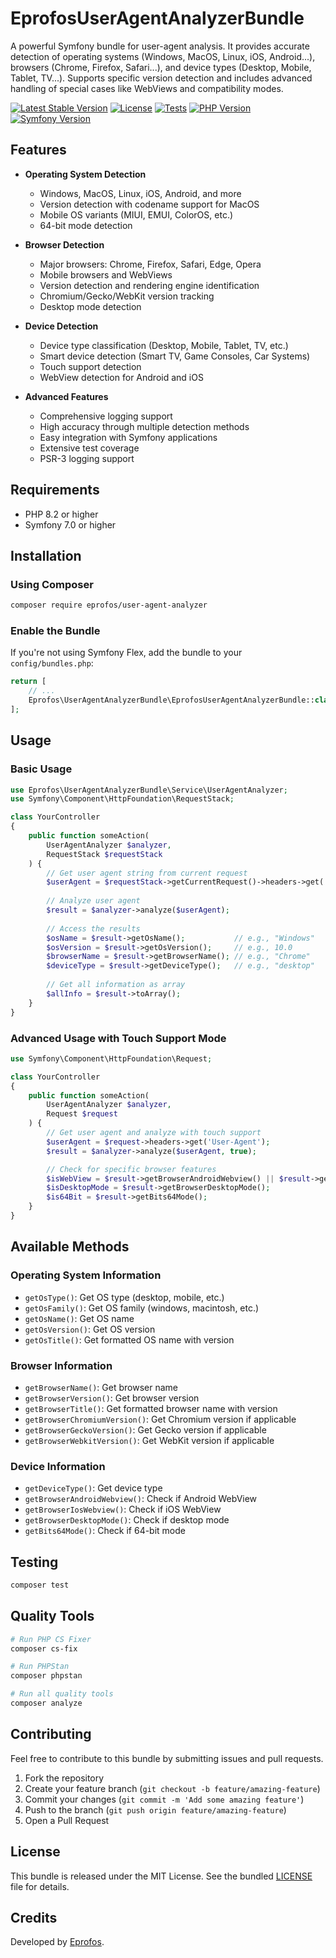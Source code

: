 # EprofosUserAgentAnalyzerBundle

A powerful Symfony bundle for user-agent analysis. It provides accurate detection of operating systems (Windows, MacOS, Linux, iOS, Android...), browsers (Chrome, Firefox, Safari...), and device types (Desktop, Mobile, Tablet, TV...). Supports specific version detection and includes advanced handling of special cases like WebViews and compatibility modes.

[![Latest Stable Version](https://poser.pugx.org/eprofos/user-agent-analyzer/v/stable)](https://packagist.org/packages/eprofos/user-agent-analyzer)
[![License](https://poser.pugx.org/eprofos/user-agent-analyzer/license)](https://packagist.org/packages/eprofos/user-agent-analyzer)
[![Tests](https://github.com/eprofos/user-agent-analyzer/actions/workflows/tests.yml/badge.svg)](https://github.com/eprofos/user-agent-analyzer/actions/workflows/tests.yml)
[![PHP Version](https://img.shields.io/badge/php-%3E%3D8.2-8892BF.svg)](https://php.net/)
[![Symfony Version](https://img.shields.io/badge/symfony-%5E7.0-000000.svg)](https://symfony.com/)

## Features

- **Operating System Detection**
  - Windows, MacOS, Linux, iOS, Android, and more
  - Version detection with codename support for MacOS
  - Mobile OS variants (MIUI, EMUI, ColorOS, etc.)
  - 64-bit mode detection

- **Browser Detection**
  - Major browsers: Chrome, Firefox, Safari, Edge, Opera
  - Mobile browsers and WebViews
  - Version detection and rendering engine identification
  - Chromium/Gecko/WebKit version tracking
  - Desktop mode detection

- **Device Detection**
  - Device type classification (Desktop, Mobile, Tablet, TV, etc.)
  - Smart device detection (Smart TV, Game Consoles, Car Systems)
  - Touch support detection
  - WebView detection for Android and iOS

- **Advanced Features**
  - Comprehensive logging support
  - High accuracy through multiple detection methods
  - Easy integration with Symfony applications
  - Extensive test coverage
  - PSR-3 logging support

## Requirements

- PHP 8.2 or higher
- Symfony 7.0 or higher

## Installation

### Using Composer

```bash
composer require eprofos/user-agent-analyzer
```

### Enable the Bundle

If you're not using Symfony Flex, add the bundle to your `config/bundles.php`:

```php
return [
    // ...
    Eprofos\UserAgentAnalyzerBundle\EprofosUserAgentAnalyzerBundle::class => ['all' => true],
];
```

## Usage

### Basic Usage

```php
use Eprofos\UserAgentAnalyzerBundle\Service\UserAgentAnalyzer;
use Symfony\Component\HttpFoundation\RequestStack;

class YourController
{
    public function someAction(
        UserAgentAnalyzer $analyzer,
        RequestStack $requestStack
    ) {
        // Get user agent string from current request
        $userAgent = $requestStack->getCurrentRequest()->headers->get('User-Agent');
        
        // Analyze user agent
        $result = $analyzer->analyze($userAgent);
        
        // Access the results
        $osName = $result->getOsName();           // e.g., "Windows"
        $osVersion = $result->getOsVersion();     // e.g., 10.0
        $browserName = $result->getBrowserName(); // e.g., "Chrome"
        $deviceType = $result->getDeviceType();   // e.g., "desktop"
        
        // Get all information as array
        $allInfo = $result->toArray();
    }
}
```

### Advanced Usage with Touch Support Mode

```php
use Symfony\Component\HttpFoundation\Request;

class YourController
{
    public function someAction(
        UserAgentAnalyzer $analyzer,
        Request $request
    ) {
        // Get user agent and analyze with touch support
        $userAgent = $request->headers->get('User-Agent');
        $result = $analyzer->analyze($userAgent, true);

        // Check for specific browser features
        $isWebView = $result->getBrowserAndroidWebview() || $result->getBrowserIosWebview();
        $isDesktopMode = $result->getBrowserDesktopMode();
        $is64Bit = $result->getBits64Mode();
    }
}
```

## Available Methods

### Operating System Information
- `getOsType()`: Get OS type (desktop, mobile, etc.)
- `getOsFamily()`: Get OS family (windows, macintosh, etc.)
- `getOsName()`: Get OS name
- `getOsVersion()`: Get OS version
- `getOsTitle()`: Get formatted OS name with version

### Browser Information
- `getBrowserName()`: Get browser name
- `getBrowserVersion()`: Get browser version
- `getBrowserTitle()`: Get formatted browser name with version
- `getBrowserChromiumVersion()`: Get Chromium version if applicable
- `getBrowserGeckoVersion()`: Get Gecko version if applicable
- `getBrowserWebkitVersion()`: Get WebKit version if applicable

### Device Information
- `getDeviceType()`: Get device type
- `getBrowserAndroidWebview()`: Check if Android WebView
- `getBrowserIosWebview()`: Check if iOS WebView
- `getBrowserDesktopMode()`: Check if desktop mode
- `getBits64Mode()`: Check if 64-bit mode

## Testing

```bash
composer test
```

## Quality Tools

```bash
# Run PHP CS Fixer
composer cs-fix

# Run PHPStan
composer phpstan

# Run all quality tools
composer analyze
```

## Contributing

Feel free to contribute to this bundle by submitting issues and pull requests.

1. Fork the repository
2. Create your feature branch (`git checkout -b feature/amazing-feature`)
3. Commit your changes (`git commit -m 'Add some amazing feature'`)
4. Push to the branch (`git push origin feature/amazing-feature`)
5. Open a Pull Request

## License

This bundle is released under the MIT License. See the bundled [LICENSE](LICENSE) file for details.

## Credits

Developed by [Eprofos](https://www.eprofos.com).
